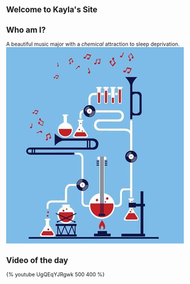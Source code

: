 ## Welcome to Kayla's Site

## Who am I?

A beautiful music major with a _chemical_ attraction to sleep deprivation.
![Profile pic](pics/Music-Chem-1.jpg)

## Video of the day

{% youtube UgQEqYJRgwk 500 400 %}
